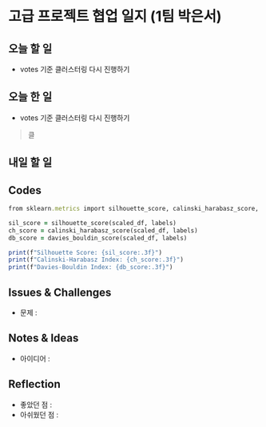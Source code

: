 # 고급 프로젝트 협업 일지 (1팀 박은서)

## 오늘 할 일
* votes 기준 클러스터링 다시 진행하기
## 오늘 한 일
* votes 기준 클러스터링 다시 진행하기
> 클
## 내일 할 일

## Codes
```ruby
from sklearn.metrics import silhouette_score, calinski_harabasz_score, davies_bouldin_score

sil_score = silhouette_score(scaled_df, labels)
ch_score = calinski_harabasz_score(scaled_df, labels)
db_score = davies_bouldin_score(scaled_df, labels)

print(f"Silhouette Score: {sil_score:.3f}")
print(f"Calinski-Harabasz Index: {ch_score:.3f}")
print(f"Davies-Bouldin Index: {db_score:.3f}")
```
## Issues & Challenges
* 문제 : 
## Notes & Ideas
* 아이디어 : 
## Reflection
* 좋았던 점 : 
* 아쉬웠던 점 :
